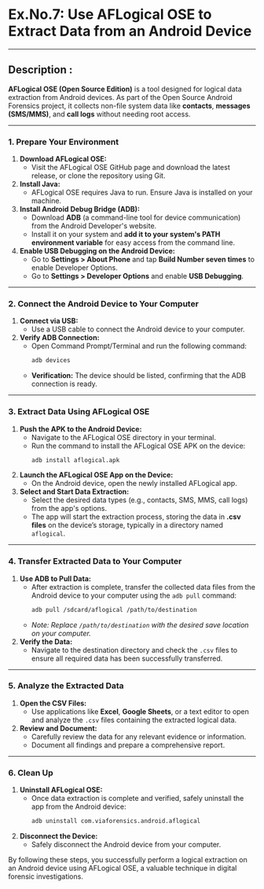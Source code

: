 # Ex.No.7:     Use AFLogical OSE to Extract Data from an Android Device


---

## Description :
**AFLogical OSE (Open Source Edition)** is a tool designed for logical data extraction from Android devices. As part of the Open Source Android Forensics project, it collects non-file system data like **contacts**, **messages (SMS/MMS)**, and **call logs** without needing root access.

---

### 1. Prepare Your Environment

1.  **Download AFLogical OSE:**
    * Visit the AFLogical OSE GitHub page and download the latest release, or clone the repository using Git.
2.  **Install Java:**
    * AFLogical OSE requires Java to run. Ensure Java is installed on your machine.
3.  **Install Android Debug Bridge (ADB):**
    * Download **ADB** (a command-line tool for device communication) from the Android Developer's website.
    * Install it on your system and **add it to your system's PATH environment variable** for easy access from the command line.
4.  **Enable USB Debugging on the Android Device:**
    * Go to **Settings > About Phone** and tap **Build Number seven times** to enable Developer Options.
    * Go to **Settings > Developer Options** and enable **USB Debugging**.

---

### 2. Connect the Android Device to Your Computer

1.  **Connect via USB:**
    * Use a USB cable to connect the Android device to your computer.
2.  **Verify ADB Connection:**
    * Open Command Prompt/Terminal and run the following command:
        ```bash
        adb devices
        ```
    * **Verification:** The device should be listed, confirming that the ADB connection is ready.

---

### 3. Extract Data Using AFLogical OSE

1.  **Push the APK to the Android Device:**
    * Navigate to the AFLogical OSE directory in your terminal.
    * Run the command to install the AFLogical OSE APK on the device:
        ```bash
        adb install aflogical.apk
        ```
2.  **Launch the AFLogical OSE App on the Device:**
    * On the Android device, open the newly installed AFLogical app.
3.  **Select and Start Data Extraction:**
    * Select the desired data types (e.g., contacts, SMS, MMS, call logs) from the app's options.
    * The app will start the extraction process, storing the data in **.csv files** on the device’s storage, typically in a directory named `aflogical`.

---

### 4. Transfer Extracted Data to Your Computer

1.  **Use ADB to Pull Data:**
    * After extraction is complete, transfer the collected data files from the Android device to your computer using the `adb pull` command:
        ```bash
        adb pull /sdcard/aflogical /path/to/destination
        ```
    * *Note: Replace `/path/to/destination` with the desired save location on your computer.*
2.  **Verify the Data:**
    * Navigate to the destination directory and check the `.csv` files to ensure all required data has been successfully transferred.

---

### 5. Analyze the Extracted Data

1.  **Open the CSV Files:**
    * Use applications like **Excel**, **Google Sheets**, or a text editor to open and analyze the `.csv` files containing the extracted logical data.
2.  **Review and Document:**
    * Carefully review the data for any relevant evidence or information.
    * Document all findings and prepare a comprehensive report.

---

### 6. Clean Up

1.  **Uninstall AFLogical OSE:**
    * Once data extraction is complete and verified, safely uninstall the app from the Android device:
        ```bash
        adb uninstall com.viaforensics.android.aflogical
        ```
2.  **Disconnect the Device:**
    * Safely disconnect the Android device from your computer.

By following these steps, you successfully perform a logical extraction on an Android device using AFLogical OSE, a valuable technique in digital forensic investigations.
